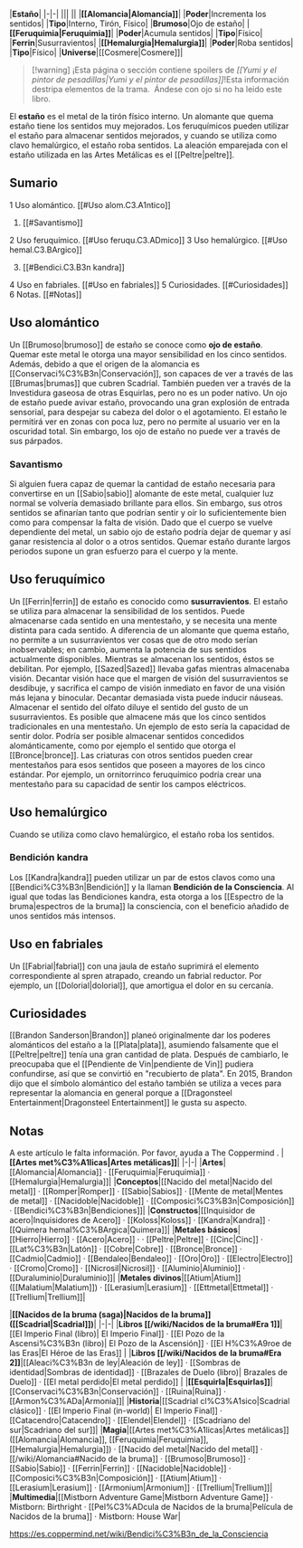 

|**Estaño**|
|-|-|
|||
||
|**[[Alomancia\|Alomancia]]**|
|**Poder**|Incrementa los sentidos|
|**Tipo**|Interno, Tirón, Físico|
|**Brumoso**|Ojo de estaño|
|**[[Feruquimia\|Feruquimia]]**|
|**Poder**|Acumula sentidos|
|**Tipo**|Físico|
|**Ferrin**|Susurravientos|
|**[[Hemalurgia\|Hemalurgia]]**|
|**Poder**|Roba sentidos|
|**Tipo**|Físico|
|**Universe**|[[Cosmere\|Cosmere]]|

> [!warning] ¡Esta página o sección contiene spoilers de *[[Yumi y el pintor de pesadillas\|Yumi y el pintor de pesadillas]]*!Esta información destripa elementos de la trama.  Ándese con ojo si no ha leido este libro.

El **estaño** es el metal de la tirón físico interno. Un alomante que quema estaño tiene los sentidos muy mejorados. Los feruquímicos pueden utilizar el estaño para almacenar sentidos mejorados, y cuando se utiliza como clavo hemalúrgico, el estaño roba sentidos.
La aleación emparejada con el estaño utilizada en las Artes Metálicas es el [[Peltre\|peltre]].

## Sumario

1 Uso alomántico. [[#Uso alom.C3.A1ntico]] 

1. [[#Savantismo]] 


2 Uso feruquímico. [[#Uso feruqu.C3.ADmico]] 
3 Uso hemalúrgico. [[#Uso hemal.C3.BArgico]] 

3. [[#Bendici.C3.B3n kandra]] 


4 Uso en fabriales. [[#Uso en fabriales]] 
5 Curiosidades. [[#Curiosidades]] 
6 Notas. [[#Notas]] 


## Uso alomántico
Un [[Brumoso\|brumoso]] de estaño se conoce como **ojo de estaño**. Quemar este metal le otorga una mayor sensibilidad en los cinco sentidos. Además, debido a que el origen de la alomancia es [[Conservaci%C3%B3n\|Conservación]], son capaces de ver a través de las [[Brumas\|brumas]] que cubren Scadrial. También pueden ver a través de la Investidura gaseosa de otras Esquirlas, pero no es un poder nativo.
Un ojo de estaño puede avivar estaño, provocando una gran explosión de entrada sensorial, para despejar su cabeza del dolor o el agotamiento.  El estaño le permitirá ver en zonas con poca luz, pero no permite al usuario ver en la oscuridad total. Sin embargo, los ojo de estaño no puede ver a través de sus párpados.

### Savantismo
Si alguien fuera capaz de quemar la cantidad de estaño necesaria para convertirse en un [[Sabio\|sabio]] alomante de este metal, cualquier luz normal se volvería demasiado brillante para ellos. Sin embargo, sus otros sentidos se afinarían tanto que podrían sentir y oír lo suficientemente bien como para compensar la falta de visión. Dado que el cuerpo se vuelve dependiente del metal, un sabio ojo de estaño podría dejar de quemar y así ganar resistencia al dolor o a otros sentidos. Quemar estaño durante largos periodos supone un gran esfuerzo para el cuerpo y la mente.

## Uso feruquímico
Un [[Ferrin\|ferrin]] de estaño es conocido como **susurravientos**. El estaño se utiliza para almacenar la sensibilidad de los sentidos. Puede almacenarse cada sentido en una mentestaño, y se necesita una mente distinta para cada sentido. A diferencia de un alomante que quema estaño, no permite a un susurravientos ver cosas que de otro modo serían inobservables; en cambio, aumenta la potencia de sus sentidos actualmente disponibles. Mientras se almacenan los sentidos, éstos se debilitan. Por ejemplo, [[Sazed\|Sazed]] llevaba gafas mientras almacenaba visión.
Decantar visión hace que el margen de visión del susurravientos se desdibuje, y sacrifica el campo de visión inmediato en favor de una visión más lejana y binocular. Decantar demasiada vista puede inducir náuseas. Almacenar el sentido del olfato diluye el sentido del gusto de un susurravientos.
Es posible que almacene más que los cinco sentidos tradicionales en una mentestaño. Un ejemplo de esto sería la capacidad de sentir dolor. Podría ser posible almacenar sentidos concedidos alománticamente, como por ejemplo el sentido que otorga el [[Bronce\|bronce]].
Las criaturas con otros sentidos pueden crear mentestaños para esos sentidos que poseen a mayores de los cinco estándar. Por ejemplo, un ornitorrinco feruquímico podría crear una mentestaño para su capacidad de sentir los campos eléctricos.

## Uso hemalúrgico
Cuando se utiliza como clavo hemalúrgico, el estaño roba los sentidos.

### Bendición kandra
Los [[Kandra\|kandra]] pueden utilizar un par de estos clavos como una [[Bendici%C3%B3n\|Bendición]] y la llaman **Bendición de la Consciencia**. Al igual que todas las Bendiciones kandra, esta otorga a los [[Espectro de la bruma\|espectros de la bruma]] la consciencia, con el beneficio añadido de unos sentidos más intensos.

## Uso en fabriales
Un [[Fabrial\|fabrial]] con una jaula de estaño suprimirá el elemento correspondiente al spren atrapado, creando un fabrial reductor. Por ejemplo, un [[Dolorial\|dolorial]], que amortigua el dolor en su cercanía.

## Curiosidades
[[Brandon Sanderson\|Brandon]] planeó originalmente dar los poderes alománticos del estaño a la [[Plata\|plata]], asumiendo falsamente que el [[Peltre\|peltre]] tenía una gran cantidad de plata. Después de cambiarlo, le preocupaba que el [[Pendiente de Vin\|pendiente de Vin]] pudiera confundirse, así que se convirtió en "recubierto de plata".
En 2015, Brandon dijo que el símbolo alomántico del estaño también se utiliza a veces para representar la alomancia en general porque a [[Dragonsteel Entertainment\|Dragonsteel Entertainment]] le gusta su aspecto.
## Notas

A este artículo le falta información. Por favor, ayuda a The Coppermind .
|**[[Artes met%C3%A1licas\|Artes metálicas]]**|
|-|-|
|**Artes**|[[Alomancia\|Alomancia]] · [[Feruquimia\|Feruquimia]] · [[Hemalurgia\|Hemalurgia]]|
|**Conceptos**|[[Nacido del metal\|Nacido del metal]] · [[Romper\|Romper]] · [[Sabio\|Sabios]] · [[Mente de metal\|Mentes de metal]] · [[Nacidoble\|Nacidoble]] · [[Composici%C3%B3n\|Composición]] · [[Bendici%C3%B3n\|Bendiciones]]|
|**Constructos**|[[Inquisidor de acero\|Inquisidores de Acero]] · [[Koloss\|Koloss]] · [[Kandra\|Kandra]] · [[Quimera hemal%C3%BArgica\|Quimera]]|
|**Metales básicos**|[[Hierro\|Hierro]] · [[Acero\|Acero]] ·  · [[Peltre\|Peltre]] · [[Cinc\|Cinc]] · [[Lat%C3%B3n\|Latón]] · [[Cobre\|Cobre]] · [[Bronce\|Bronce]] · [[Cadmio\|Cadmio]] · [[Bendaleo\|Bendaleo]] · [[Oro\|Oro]] · [[Electro\|Electro]] · [[Cromo\|Cromo]] · [[Nicrosil\|Nicrosil]] · [[Aluminio\|Aluminio]] · [[Duraluminio\|Duraluminio]]|
|**Metales divinos**|[[Atium\|Atium]] ([[Malatium\|Malatium]]) · [[Lerasium\|Lerasium]] · [[Ettmetal\|Ettmetal]] · [[Trellium\|Trellium]]|

|**[[Nacidos de la bruma (saga)\|Nacidos de la bruma]] ([[Scadrial\|Scadrial]])**|
|-|-|
|**Libros [[/wiki/Nacidos de la bruma#Era 1]]**|[[El Imperio Final (libro)\| El Imperio Final]] · [[El Pozo de la Ascensi%C3%B3n (libro)\| El Pozo de la Ascensión]] · [[El H%C3%A9roe de las Eras\|El Héroe de las Eras]] |
|**Libros [[/wiki/Nacidos de la bruma#Era 2]]**|[[Aleaci%C3%B3n de ley\|Aleación de ley]] · [[Sombras de identidad\|Sombras de identidad]] · [[Brazales de Duelo (libro)\| Brazales de Duelo]] · [[El metal perdido\|El metal perdido]]  |
|**[[Esquirla\|Esquirlas]]**|[[Conservaci%C3%B3n\|Conservación]] · [[Ruina\|Ruina]] · [[Armon%C3%ADa\|Armonía]]|
|**Historia**|[[Scadrial cl%C3%A1sico\|Scadrial clásico]] · [[El Imperio Final (in-world)\| El Imperio Final]] · [[Catacendro\|Catacendro]] · [[Elendel\|Elendel]] · [[Scadriano del sur\|Scadriano del sur]]|
|**Magia**|[[Artes met%C3%A1licas\|Artes metálicas]] ([[Alomancia\|Alomancia]], [[Feruquimia\|Feruquimia]], [[Hemalurgia\|Hemalurgia]]) · [[Nacido del metal\|Nacido del metal]] · [[/wiki/Alomancia#Nacido de la bruma]] · [[Brumoso\|Brumoso]] · [[Sabio\|Sabio]] · [[Ferrin\|Ferrin]] · [[Nacidoble\|Nacidoble]] · [[Composici%C3%B3n\|Composición]] · [[Atium\|Atium]] · [[Lerasium\|Lerasium]] · [[Armonium\|Armonium]] · [[Trellium\|Trellium]]|
|**Multimedia**|[[Mistborn Adventure Game\|Mistborn Adventure Game‎‎]] · Mistborn: Birthright · [[Pel%C3%ADcula de Nacidos de la bruma\|Película de Nacidos de la bruma]] · Mistborn: House War|



https://es.coppermind.net/wiki/Bendici%C3%B3n_de_la_Consciencia